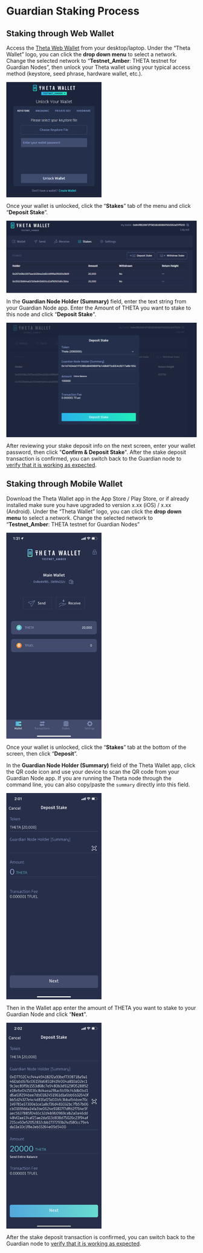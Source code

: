 # Guardian Staking Process

## Staking through Web Wallet

Access the [Theta Web Wallet](https://wallet-beta.thetatoken.org/wallet) from your desktop/laptop. Under the “Theta Wallet” logo, you can click the **drop down menu** to select a network. Change the selected network to “**Testnet_Amber**: THETA testnet for Guardian Nodes”, then unlock your Theta wallet using your typical access method (keystore, seed phrase, hardware wallet, etc.). 

<a href="url"><img src="./images/Theta_wallet_testnet_amber.png" align="center" height="50%" width="50%" ></a>

Once your wallet is unlocked, click the “**Stakes**” tab of the menu and click “**Deposit Stake**”.

<a href="url"><img src="./images/withdraw_stake.png" align="center" ></a>

In the **Guardian Node Holder (Summary)** field, enter the text string from your Guardian Node app. Enter the Amount of THETA you want to stake to this node and click “**Deposit Stake**". 

<a href="url"><img src="./images/wallet_deposit_stake.png" align="center" ></a>

After reviewing your stake deposit info on the next screen, enter your wallet password, then click "**Confirm & Deposit Stake**". After the stake deposit transaction is confirmed, you can switch back to the Guardian node to [verify that it is working as expected](./GUI.md#verify-the-guardian-node).

## Staking through Mobile Wallet

Download the Theta Wallet app in the App Store / Play Store, or if already installed make sure  you have upgraded to version x.xx (iOS) / x.xx (Android). Under the “Theta Wallet” logo, you can click the **drop down menu** to select a network. Change the selected network to “**Testnet_Amber**: THETA testnet for Guardian Nodes”

<a href="url"><img src="./images/mobile_wallet_testnet.png" align="center" height="50%" width="50%" ></a>

Once your wallet is unlocked, click the “**Stakes**” tab at the bottom of the screen, then click “**Deposit**”.

In the **Guardian Node Holder (Summary)** field of the Theta Wallet app, click the QR code icon and use your device to scan the QR code from your Guardian Node app. If you are running the Theta node through the command line, you can also copy/paste the `summary` directly into this field. 

<a href="url"><img src="./images/mobile_wallet_deposit.png" align="center" height="50%" width="50%" ></a>

Then in the Wallet app enter the amount of THETA you want to stake to your Guardian Node and click “**Next**". 

<a href="url"><img src="./images/mobile_wallet_deposit2.png" align="center" height="50%" width="50%" ></a>

After the stake deposit transaction is confirmed, you can switch back to the Guardian node to [verify that it is working as expected](./GUI.md#verify-the-guardian-node).
